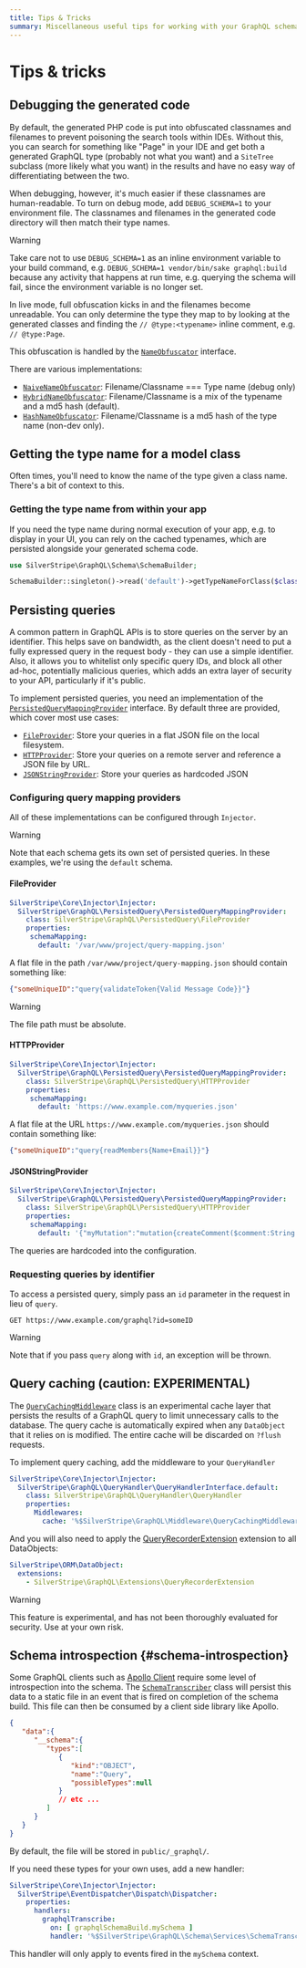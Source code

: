 ```yaml
---
title: Tips & Tricks
summary: Miscellaneous useful tips for working with your GraphQL schema
---
```


# Tips & tricks

## Debugging the generated code

By default, the generated PHP code is put into obfuscated classnames and filenames to prevent poisoning the search
tools within IDEs. Without this, you can search for something like "Page" in your IDE and get both a generated GraphQL
type (probably not what you want) and a `SiteTree` subclass (more likely what you want) in the results and have no easy way
of differentiating between the two.

When debugging, however, it's much easier if these classnames are human-readable. To turn on debug mode, add `DEBUG_SCHEMA=1`
to your environment file. The classnames and filenames in the generated code directory will then match their type names.

> [!WARNING]
> Take care not to use `DEBUG_SCHEMA=1` as an inline environment variable to your build command, e.g.
> `DEBUG_SCHEMA=1 vendor/bin/sake graphql:build` because any activity that happens at run time, e.g. querying the schema
> will fail, since the environment variable is no longer set.

In live mode, full obfuscation kicks in and the filenames become unreadable. You can only determine the type they map
to by looking at the generated classes and finding the `// @type:<typename>` inline comment, e.g. `// @type:Page`.

This obfuscation is handled by the [`NameObfuscator`](api:SilverStripe\GraphQL\Schema\Storage\NameObfuscator) interface.

There are various implementations:

- [`NaiveNameObfuscator`](api:SilverStripe\GraphQL\Schema\Storage\NaiveNameObfuscator): Filename/Classname === Type name (debug only)
- [`HybridNameObfuscator`](api:SilverStripe\GraphQL\Schema\Storage\HybridNameObfuscator): Filename/Classname is a mix of the typename and a md5 hash (default).
- [`HashNameObfuscator`](api:SilverStripe\GraphQL\Schema\Storage\HashNameObfuscator): Filename/Classname is a md5 hash of the type name (non-dev only).

## Getting the type name for a model class

Often times, you'll need to know the name of the type given a class name. There's a bit of context to this.

### Getting the type name from within your app

If you need the type name during normal execution of your app, e.g. to display in your UI, you can rely
on the cached typenames, which are persisted alongside your generated schema code.

```php
use SilverStripe\GraphQL\Schema\SchemaBuilder;

SchemaBuilder::singleton()->read('default')->getTypeNameForClass($className);
```

## Persisting queries

A common pattern in GraphQL APIs is to store queries on the server by an identifier. This helps save
on bandwidth, as the client doesn't need to put a fully expressed query in the request body - they can use a
simple identifier. Also, it allows you to whitelist only specific query IDs, and block all other ad-hoc,
potentially malicious queries, which adds an extra layer of security to your API, particularly if it's public.

To implement persisted queries, you need an implementation of the
[`PersistedQueryMappingProvider`](api:SilverStripe\GraphQL\PersistedQuery\PersistedQueryMappingProvider) interface.
By default three are provided, which cover most use cases:

- [`FileProvider`](api:SilverStripe\GraphQL\PersistedQuery\FileProvider): Store your queries in a flat JSON file on the local filesystem.
- [`HTTPProvider`](api:SilverStripe\GraphQL\PersistedQuery\HTTPProvider): Store your queries on a remote server and reference a JSON file by URL.
- [`JSONStringProvider`](api:SilverStripe\GraphQL\PersistedQuery\JSONStringProvider): Store your queries as hardcoded JSON

### Configuring query mapping providers

All of these implementations can be configured through `Injector`.

> [!WARNING]
> Note that each schema gets its own set of persisted queries. In these examples, we're using the `default` schema.

#### FileProvider

```yml
SilverStripe\Core\Injector\Injector:
  SilverStripe\GraphQL\PersistedQuery\PersistedQueryMappingProvider:
    class: SilverStripe\GraphQL\PersistedQuery\FileProvider
    properties:
     schemaMapping:
       default: '/var/www/project/query-mapping.json'
```

A flat file in the path `/var/www/project/query-mapping.json` should contain something like:

```json
{"someUniqueID":"query{validateToken{Valid Message Code}}"}
```

> [!WARNING]
> The file path must be absolute.

#### HTTPProvider

```yml
SilverStripe\Core\Injector\Injector:
  SilverStripe\GraphQL\PersistedQuery\PersistedQueryMappingProvider:
    class: SilverStripe\GraphQL\PersistedQuery\HTTPProvider
    properties:
     schemaMapping:
       default: 'https://www.example.com/myqueries.json'
```

A flat file at the URL `https://www.example.com/myqueries.json` should contain something like:

```json
{"someUniqueID":"query{readMembers{Name+Email}}"}
```

#### JSONStringProvider

```yml
SilverStripe\Core\Injector\Injector:
  SilverStripe\GraphQL\PersistedQuery\PersistedQueryMappingProvider:
    class: SilverStripe\GraphQL\PersistedQuery\HTTPProvider
    properties:
     schemaMapping:
       default: '{"myMutation":"mutation{createComment($comment:String!){Comment}}"}'
```

The queries are hardcoded into the configuration.

### Requesting queries by identifier

To access a persisted query, simply pass an `id` parameter in the request in lieu of `query`.

`GET https://www.example.com/graphql?id=someID`

> [!WARNING]
> Note that if you pass `query` along with `id`, an exception will be thrown.

## Query caching (caution: EXPERIMENTAL)

The [`QueryCachingMiddleware`](api:SilverStripe\GraphQL\Middleware\QueryCachingMiddleware) class is
an experimental cache layer that persists the results of a GraphQL
query to limit unnecessary calls to the database. The query cache is automatically expired when any
`DataObject` that it relies on is modified. The entire cache will be discarded on `?flush` requests.

To implement query caching, add the middleware to your `QueryHandler`

```yml
SilverStripe\Core\Injector\Injector:
  SilverStripe\GraphQL\QueryHandler\QueryHandlerInterface.default:
    class: SilverStripe\GraphQL\QueryHandler\QueryHandler
    properties:
      Middlewares:
        cache: '%$SilverStripe\GraphQL\Middleware\QueryCachingMiddleware'
```

And you will also need to apply the [QueryRecorderExtension](api:SilverStripe\GraphQL\Extensions\QueryRecorderExtension) extension to all DataObjects:

```yml
SilverStripe\ORM\DataObject:
  extensions:
    - SilverStripe\GraphQL\Extensions\QueryRecorderExtension
```

> [!WARNING]
> This feature is experimental, and has not been thoroughly evaluated for security. Use at your own risk.

## Schema introspection {#schema-introspection}

Some GraphQL clients such as [Apollo Client](https://www.apollographql.com/apollo-client) require some level of introspection
into the schema. The [`SchemaTranscriber`](api:SilverStripe\GraphQL\Schema\Services\SchemaTranscriber)
class will persist this data to a static file in an event
that is fired on completion of the schema build. This file can then be consumed by a client side library
like Apollo.

```json
{
   "data":{
      "__schema":{
         "types":[
            {
               "kind":"OBJECT",
               "name":"Query",
               "possibleTypes":null
            }
            // etc ...
         ]
      }
   }
}
```

By default, the file will be stored in `public/_graphql/`.

If you need these types for your own uses, add a new handler:

```yml
SilverStripe\Core\Injector\Injector:
  SilverStripe\EventDispatcher\Dispatch\Dispatcher:
    properties:
      handlers:
        graphqlTranscribe:
          on: [ graphqlSchemaBuild.mySchema ]
          handler: '%$SilverStripe\GraphQL\Schema\Services\SchemaTranscribeHandler'
```

This handler will only apply to events fired in the `mySchema` context.
